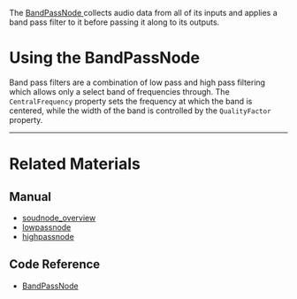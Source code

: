 The [ BandPassNode ](../../../../code_reference/class_reference/bandpassnode.md) collects audio data from all of its inputs and applies a band pass filter to it before passing it along to its outputs. 

 # Using the BandPassNode

Band pass filters are a combination of low pass and high pass filtering which allows only a select band of frequencies through. The `CentralFrequency` property sets the frequency at which the band is centered, while the width of the band is controlled by the `QualityFactor` property.

---
 # Related Materials
 ## Manual
- [soudnode_overview](soudnode_overview.md)
- [lowpassnode](lowpassnode.md)
- [highpassnode](highpassnode.md)

 ## Code Reference
- [ BandPassNode ](../../../../code_reference/class_reference/bandpassnode.md) 

 